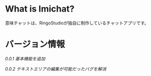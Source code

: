 # What is Imichat?
 意味チャットは、RingoStudioが独自に制作しているチャットアプリです。
# バージョン情報
 _0.0.1 基本機能を追加_
 
 _0.0.2 テキストエリアの編集が可能だったバグを解消_
